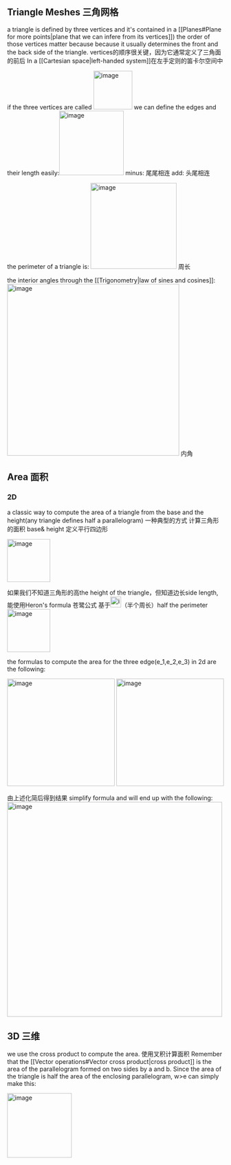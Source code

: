 ## **Triangle Meshes** 三角网格
a triangle is defined by three vertices and it's contained in a [[Planes#Plane for more points|plane that we can infere from its vertices]]) the order of those vertices matter because because it usually determines the front and the back side of the triangle. vertices的顺序很关键，因为它通常定义了三角面的前后 In a [[Cartesian space|left-handed system]]在左手定则的笛卡尔空间中

if the three vertices are called <img width="90" alt="image" src="https://user-images.githubusercontent.com/31954987/228116552-88c82bae-c53c-4301-b333-89414b92ab9e.png"> we can define the edges and their length easily:<img width="150" alt="image" src="https://user-images.githubusercontent.com/31954987/228119410-a2e3cc37-e9c0-4ef5-b451-456489937025.png">
minus: 尾尾相连
add: 头尾相连

the perimeter of a triangle is: <img width="200" alt="image" src="https://user-images.githubusercontent.com/31954987/228120996-35fd34fd-e270-4c58-8286-67d2f14e8f90.png"> 周长

the interior angles through the [[Trigonometry|law of sines and cosines]]: <img width="400" alt="image" src="https://user-images.githubusercontent.com/31954987/228121742-5ddbf7b4-16eb-4862-b31e-3bf8b99d21bc.png"> 内角

## **Area** 面积
### **2D**

a classic way to compute the area of a triangle from the base and the height(any triangle defines half a parallelogram) 一种典型的方式 计算三角形的面积 base& height 定义平行四边形

<img width="100" alt="image" src="https://user-images.githubusercontent.com/31954987/228130265-da0f2d5a-9841-461f-87dd-d4f80e882dfe.png">

如果我们不知道三角形的高the height of the triangle，但知道边长side length, 能使用Heron's formula 苍鹭公式
基于<img width="25" alt="image" src="https://user-images.githubusercontent.com/31954987/228131049-9403b1c1-e31e-4a6f-85e0-1cd23fc355c8.png">（半个周长）half the perimeter
<img width="100" alt="image" src="https://user-images.githubusercontent.com/31954987/228131202-3f51f131-6a6c-4f6a-b54c-df0e5fea7a80.png">

the formulas to compute the area for the three edge(e_1,e_2,e_3) in 2d are the following:

<img width="250" alt="image" src="https://user-images.githubusercontent.com/31954987/228286908-557626ed-2b1b-4f8a-a48f-d973c44e4a0d.png">

<img width="250" alt="image" src="https://user-images.githubusercontent.com/31954987/228287426-6b43cf25-d01b-460b-94ca-0f5e9de19f0c.png">

由上述化简后得到结果 simplify formula and will end up with the following:
<img width="500" alt="image" src="https://user-images.githubusercontent.com/31954987/228288117-0628324e-5940-4aa0-acb2-3e485c2244ad.png">


## **3D** 三维
we use the cross product to compute the area. 使用叉积计算面积 Remember that the [[Vector operations#Vector cross product|cross product]] is the area of the parallelogram formed on two sides by a and b. Since the area of the triangle is half the area of the enclosing parallelogram, w>e can simply make this:

<img width="150" alt="image" src="https://user-images.githubusercontent.com/31954987/228141302-bd81c066-758f-45fd-8f4a-1e85f66a3a4a.png">
